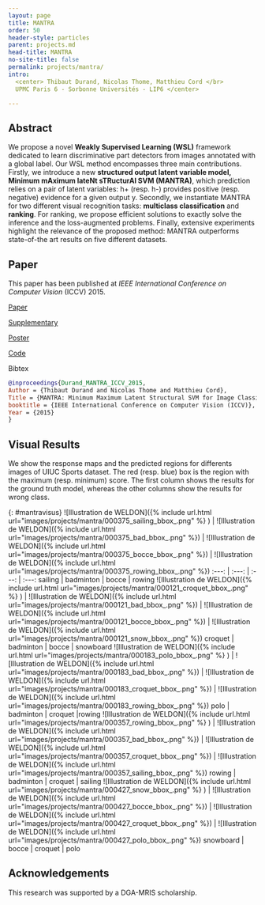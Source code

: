 ```yaml
---
layout: page
title: MANTRA
order: 50
header-style: particles
parent: projects.md
head-title: MANTRA
no-site-title: false
permalink: projects/mantra/
intro:
  <center> Thibaut Durand, Nicolas Thome, Matthieu Cord </br>
  UPMC Paris 6 - Sorbonne Universités - LIP6 </center>

---
```


## Abstract

We propose a novel **Weakly Supervised Learning (WSL)** framework dedicated to learn discriminative part detectors from images annotated with a global label. Our WSL method encompasses three main contributions. Firstly, we introduce a new **structured output latent variable model, Minimum mAximum lateNt sTRucturAl SVM (MANTRA)**, which prediction relies on a pair of latent variables: h+ (resp. h-) provides positive (resp. negative) evidence for a given output y. Secondly, we instantiate MANTRA for two different visual recognition tasks: **multiclass classification** and **ranking**. For ranking, we propose efficient solutions to exactly solve the inference and the loss-augmented problems. Finally, extensive experiments highlight the relevance of the proposed method: MANTRA outperforms state-of-the art results on five different datasets.


## Paper

This paper has been published at _IEEE International Conference on Computer Vision_ (ICCV) 2015.

[Paper](../../pdfs/2015_ICCV/Durand_MANTRA_ICCV_2015.pdf)

[Supplementary](../../pdfs/2015_ICCV/Durand_MANTRA_ICCV_2015_supp.pdf)

[Poster](../../pdfs/2015_ICCV/Durand_MANTRA_ICCV_2015_poster.pdf)

[Code](https://github.com/durandtibo/mantra-python)

Bibtex
```bibtex
@inproceedings{Durand_MANTRA_ICCV_2015,
Author = {Thibaut Durand and Nicolas Thome and Matthieu Cord},
Title = {MANTRA: Minimum Maximum Latent Structural SVM for Image Classification and Ranking},
booktitle = {IEEE International Conference on Computer Vision (ICCV)},
Year = {2015}
}
```

<!-- ## Code

[README](../pdfs/2015_ICCV/README.md)

[Jar](../pdfs/2015_ICCV/mantra.jar)

code matlab visu / github / code java / code scala / code python -->

## Visual Results

We show the response maps and the predicted regions for differents images of UIUC Sports dataset. The red (resp. blue) box is the region with the maximum (resp. minimum) score. The first column shows the results for the ground truth model, whereas the other columns show the results for wrong class.

{: #mantravisus}
![Illustration de WELDON]({% include url.html url="images/projects/mantra/000375_sailing_bbox_.png" %} ) | ![Illustration de WELDON]({% include url.html url="images/projects/mantra/000375_bad_bbox_.png" %}) | ![Illustration de WELDON]({% include url.html url="images/projects/mantra/000375_bocce_bbox_.png" %}) | ![Illustration de WELDON]({% include url.html url="images/projects/mantra/000375_rowing_bbox_.png" %})
:---: | :---: | :---: | :---:
sailing     | badminton     | bocce     | rowing
![Illustration de WELDON]({% include url.html url="images/projects/mantra/000121_croquet_bbox_.png" %} ) | ![Illustration de WELDON]({% include url.html url="images/projects/mantra/000121_bad_bbox_.png" %}) | ![Illustration de WELDON]({% include url.html url="images/projects/mantra/000121_bocce_bbox_.png" %}) | ![Illustration de WELDON]({% include url.html url="images/projects/mantra/000121_snow_bbox_.png" %})
croquet     | badminton     | bocce     | snowboard
![Illustration de WELDON]({% include url.html url="images/projects/mantra/000183_polo_bbox_.png" %} ) | ![Illustration de WELDON]({% include url.html url="images/projects/mantra/000183_bad_bbox_.png" %}) | ![Illustration de WELDON]({% include url.html url="images/projects/mantra/000183_croquet_bbox_.png" %}) | ![Illustration de WELDON]({% include url.html url="images/projects/mantra/000183_rowing_bbox_.png" %})
polo        | badminton	    | croquet   |rowing
![Illustration de WELDON]({% include url.html url="images/projects/mantra/000357_rowing_bbox_.png" %} ) | ![Illustration de WELDON]({% include url.html url="images/projects/mantra/000357_bad_bbox_.png" %}) | ![Illustration de WELDON]({% include url.html url="images/projects/mantra/000357_croquet_bbox_.png" %}) | ![Illustration de WELDON]({% include url.html url="images/projects/mantra/000357_sailing_bbox_.png" %})
rowing      | badminton	    | croquet   | sailing
![Illustration de WELDON]({% include url.html url="images/projects/mantra/000427_snow_bbox_.png" %} ) | ![Illustration de WELDON]({% include url.html url="images/projects/mantra/000427_bocce_bbox_.png" %}) | ![Illustration de WELDON]({% include url.html url="images/projects/mantra/000427_croquet_bbox_.png" %}) | ![Illustration de WELDON]({% include url.html url="images/projects/mantra/000427_polo_bbox_.png" %})
snowboard   | bocce         | croquet   | polo



## Acknowledgements

This research was supported by a DGA-MRIS scholarship.
